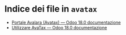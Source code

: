 # Indice dei file in `avatax`

- [Portale Avalara (Avatax) — Odoo 18.0 documentazione](./avalara_portal.md)
- [Utilizzare AvaTax — Odoo 18.0 documentazione](./avatax_use.md)
